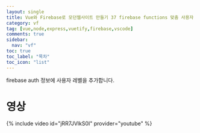 ```yaml
---
layout: single
title: Vue와 Firebase로 모던웹사이트 만들기 37 firebase functions 맞춤 사용자 설정하기
category: vf
tag: [vue,node,express,vuetify,firebase,vscode]
comments: true
sidebar:
  nav: "vf"
toc: true
toc_label: "목차"
toc_icon: "list"
---
```


firebase auth 정보에 사용자 레벨을 추가합니다.

# 영상

{% include video id="jRR7JVlkS0I" provider="youtube" %}
